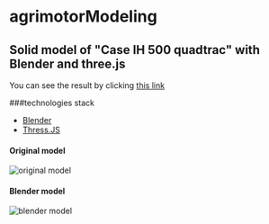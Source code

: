 # agrimotorModeling
Solid model of "Case IH 500 quadtrac" with Blender and three.js
------
You can see the result by clicking [this link](http://luchnik.github.io/agrimotorModeling/ "Working result")

###technologies stack
- [Blender](https://www.blender.org/)
- [Thress.JS](http://threejs.org/)

#### Original model
![original model](https://cloud.githubusercontent.com/assets/4959368/14059375/9c95894a-f347-11e5-908b-254b90f9b5b8.JPG)

#### Blender model
![blender model](https://cloud.githubusercontent.com/assets/4959368/14059376/a10ee1ba-f347-11e5-988e-7667796cfef0.JPG)


